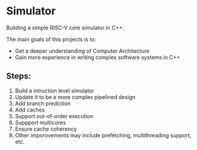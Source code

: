 # Simulator

Building a simple RISC-V core simulator in C++.

The main goals of this projects is to:
- Get a deeper understanding of Computer Architecture
- Gain more experience in writing complex software systems in C++

## Steps:

1. Build a intruction level simulator
2. Update it to be a more complex pipelined design
3. Add branch prediction
4. Add caches
5. Support out-of-order execution
6. Suppport multicores
7. Ensure cache coherency
8. Other imporovements may include prefetching, multithreading support, etc.
